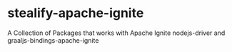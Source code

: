 # stealify-apache-ignite
A Collection of Packages that works with Apache Ignite nodejs-driver and graaljs-bindings-apache-ignite
